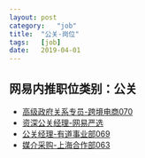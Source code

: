```yaml
---
layout:	post
category:	"job"
title:	"公关-岗位"
tags:	[job]
date:	2019-04-01
---
```

## 网易内推职位类别：公关
- [高级政府关系专员-跨境电商070](http://mobile.bole.netease.com/bole/boleDetail?id=9826&employeeId=346f03c3cda5f04c&key=all)
- [资深公关经理-网易严选](http://mobile.bole.netease.com/bole/boleDetail?id=15368&employeeId=346f03c3cda5f04c&key=all)
- [公关经理-有道事业部069](http://mobile.bole.netease.com/bole/boleDetail?id=6165&employeeId=346f03c3cda5f04c&key=all)
- [媒介采购-上海合作部063](http://mobile.bole.netease.com/bole/boleDetail?id=13053&employeeId=346f03c3cda5f04c&key=all)
